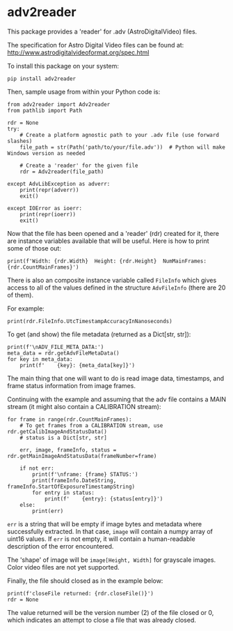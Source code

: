 adv2reader
==========

This package provides a 'reader' for .adv (AstroDigitalVideo) files.

The specification for Astro Digital Video files can be 
found at: <http://www.astrodigitalvideoformat.org/spec.html>

To install this package on your system:

    pip install adv2reader

Then, sample usage from within your Python code is:

    from adv2reader import Adv2reader
    from pathlib import Path
    
    rdr = None
    try:
        # Create a platform agnostic path to your .adv file (use forward slashes)
        file_path = str(Path('path/to/your/file.adv'))  # Python will make Windows version as needed
        
        # Create a 'reader' for the given file
        rdr = Adv2reader(file_path)
    
    except AdvLibException as adverr:
        print(repr(adverr))
        exit()
    
    except IOError as ioerr:
        print(repr(ioerr))
        exit()

Now that the file has been opened and a 'reader' (rdr) created for it, 
there are instance variables available that will be useful.
Here is how to print some of those out:

    print(f'Width: {rdr.Width}  Height: {rdr.Height}  NumMainFrames: {rdr.CountMainFrames}')

There is also an composite instance variable called `FileInfo` which gives access to all
of the values defined in the structure `AdvFileInfo` (there are 20 of them).

For example:

    print(rdr.FileInfo.UtcTimestampAccuracyInNanoseconds)
    
To get (and show) the file metadata (returned as a Dict[str, str]):

    print(f'\nADV_FILE_META_DATA:')
    meta_data = rdr.getAdvFileMetaData()
    for key in meta_data:
        print(f'    {key}: {meta_data[key]}')
        
The main thing that one will want to do is read image data, timestamps, and frame status information
from image frames.

Continuing with the example and assuming that the adv file contains a MAIN stream (it
might also contain a CALIBRATION stream):
  
    
    for frame in range(rdr.CountMainFrames):
        # To get frames from a CALIBRATION stream, use rdr.getCalibImageAndStatusData()
        # status is a Dict[str, str]
        
        err, image, frameInfo, status = rdr.getMainImageAndStatusData(frameNumber=frame)

        if not err:
            print(f'\nframe: {frame} STATUS:')
            print(frameInfo.DateString, frameInfo.StartOfExposureTimestampString)
            for entry in status:
                print(f'    {entry}: {status[entry]}')
        else:
            print(err)

`err` is a string that will be empty if image bytes and metadata where successfully extracted.
In that case, `image` will contain a numpy array of uint16 values. If `err` is not empty, it will contain
a human-readable description of the error encountered.

The 'shape' of image will be `image[Height, Width]` for grayscale images. Color video
files are not yet supported.

Finally, the file should closed as in the example below:

    print(f'closeFile returned: {rdr.closeFile()}')
    rdr = None
    
The value returned will be the version number (2) of the file closed or 0, which indicates an attempt to close a file that was
already closed.
